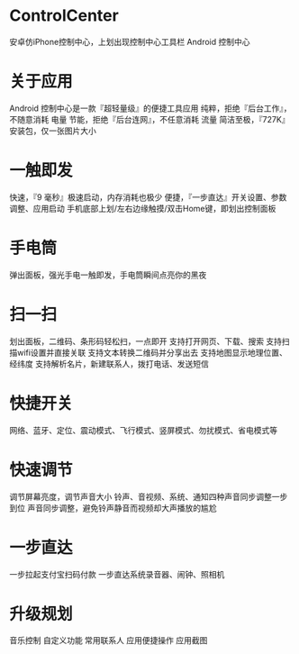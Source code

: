 # ControlCenter
安卓仿iPhone控制中心，上划出现控制中心工具栏
Android 控制中心
# 关于应用
Android 控制中心是一款『超轻量级』的便捷工具应用
纯粹，拒绝『后台工作』，不随意消耗 电量
节能，拒绝『后台连网』，不任意消耗 流量
简洁至极，『727K』安装包，仅一张图片大小
# 一触即发
快速，『9 毫秒』极速启动，内存消耗也极少
便捷，『一步直达』开关设置、参数调整、应用启动
手机底部上划/左右边缘触摸/双击Home键，即划出控制面板
# 手电筒
弹出面板，强光手电一触即发，手电筒瞬间点亮你的黑夜
# 扫一扫
划出面板，二维码、条形码轻松扫，一点即开
支持打开网页、下载、搜索
支持扫描wifi设置并直接关联
支持文本转换二维码并分享出去
支持地图显示地理位置、经纬度
支持解析名片，新建联系人，拨打电话、发送短信
# 快捷开关
网络、蓝牙、定位、震动模式、飞行模式、竖屏模式、勿扰模式、省电模式等
# 快速调节
调节屏幕亮度，调节声音大小
铃声、音视频、系统、通知四种声音同步调整一步到位
声音同步调整，避免铃声静音而视频却大声播放的尴尬
# 一步直达
一步拉起支付宝扫码付款
一步直达系统录音器、闹钟、照相机
# 升级规划
音乐控制
自定义功能
常用联系人
应用便捷操作
应用截图
